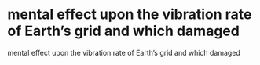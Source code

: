 # mental effect upon the vibration rate of Earth’s grid and which damaged

mental effect upon the vibration rate of Earth’s grid and which damaged